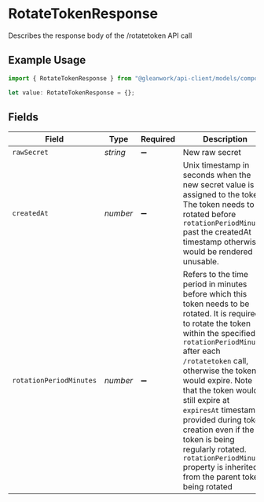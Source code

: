 # RotateTokenResponse

Describes the response body of the /rotatetoken API call

## Example Usage

```typescript
import { RotateTokenResponse } from "@gleanwork/api-client/models/components";

let value: RotateTokenResponse = {};
```

## Fields

| Field                                                                                                                                                                                                                                                                                                                                                                                                                                                               | Type                                                                                                                                                                                                                                                                                                                                                                                                                                                                | Required                                                                                                                                                                                                                                                                                                                                                                                                                                                            | Description                                                                                                                                                                                                                                                                                                                                                                                                                                                         |
| ------------------------------------------------------------------------------------------------------------------------------------------------------------------------------------------------------------------------------------------------------------------------------------------------------------------------------------------------------------------------------------------------------------------------------------------------------------------- | ------------------------------------------------------------------------------------------------------------------------------------------------------------------------------------------------------------------------------------------------------------------------------------------------------------------------------------------------------------------------------------------------------------------------------------------------------------------- | ------------------------------------------------------------------------------------------------------------------------------------------------------------------------------------------------------------------------------------------------------------------------------------------------------------------------------------------------------------------------------------------------------------------------------------------------------------------- | ------------------------------------------------------------------------------------------------------------------------------------------------------------------------------------------------------------------------------------------------------------------------------------------------------------------------------------------------------------------------------------------------------------------------------------------------------------------- |
| `rawSecret`                                                                                                                                                                                                                                                                                                                                                                                                                                                         | *string*                                                                                                                                                                                                                                                                                                                                                                                                                                                            | :heavy_minus_sign:                                                                                                                                                                                                                                                                                                                                                                                                                                                  | New raw secret                                                                                                                                                                                                                                                                                                                                                                                                                                                      |
| `createdAt`                                                                                                                                                                                                                                                                                                                                                                                                                                                         | *number*                                                                                                                                                                                                                                                                                                                                                                                                                                                            | :heavy_minus_sign:                                                                                                                                                                                                                                                                                                                                                                                                                                                  | Unix timestamp in seconds when the new secret value is assigned to the token. The token needs to be rotated before `rotationPeriodMinutes` past the createdAt timestamp otherwise it would be rendered unusable.                                                                                                                                                                                                                                                    |
| `rotationPeriodMinutes`                                                                                                                                                                                                                                                                                                                                                                                                                                             | *number*                                                                                                                                                                                                                                                                                                                                                                                                                                                            | :heavy_minus_sign:                                                                                                                                                                                                                                                                                                                                                                                                                                                  | Refers to the time period in minutes before which this token needs to be rotated. It is required to rotate the token within the specified `rotationPeriodMinutes` after each `/rotatetoken` call, otherwise the tokens would expire. Note that the token would still expire at `expiresAt` timestamp provided during token creation even if the token is being regularly rotated. `rotationPeriodMinutes` property is inherited from the parent token being rotated |